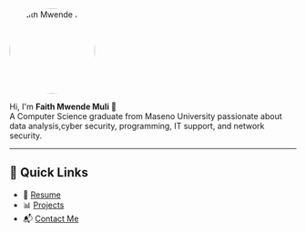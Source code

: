 <img src="/me.jpg" alt="Faith Mwende Muli" width="150" style="border-radius: 100px;" />

Hi, I'm **Faith Mwende Muli** 👋  
A Computer Science graduate from Maseno University passionate about data analysis,cyber security, programming, IT support, and network security.

---

## 🔗 Quick Links

- 📄 [Resume](/resume/)
- 📊 [Projects](/projects/)
- 📬 [Contact Me](/contact/)


